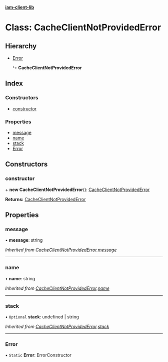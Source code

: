 **[iam-client-lib](../README.md)**

# Class: CacheClientNotProvidedError

## Hierarchy

* [Error](cacheclientnotprovidederror.md#error)

  ↳ **CacheClientNotProvidedError**

## Index

### Constructors

* [constructor](cacheclientnotprovidederror.md#constructor)

### Properties

* [message](cacheclientnotprovidederror.md#message)
* [name](cacheclientnotprovidederror.md#name)
* [stack](cacheclientnotprovidederror.md#stack)
* [Error](cacheclientnotprovidederror.md#error)

## Constructors

### constructor

\+ **new CacheClientNotProvidedError**(): [CacheClientNotProvidedError](cacheclientnotprovidederror.md)

**Returns:** [CacheClientNotProvidedError](cacheclientnotprovidederror.md)

## Properties

### message

•  **message**: string

*Inherited from [CacheClientNotProvidedError](cacheclientnotprovidederror.md).[message](cacheclientnotprovidederror.md#message)*

___

### name

•  **name**: string

*Inherited from [CacheClientNotProvidedError](cacheclientnotprovidederror.md).[name](cacheclientnotprovidederror.md#name)*

___

### stack

• `Optional` **stack**: undefined \| string

*Inherited from [CacheClientNotProvidedError](cacheclientnotprovidederror.md).[stack](cacheclientnotprovidederror.md#stack)*

___

### Error

▪ `Static` **Error**: ErrorConstructor
